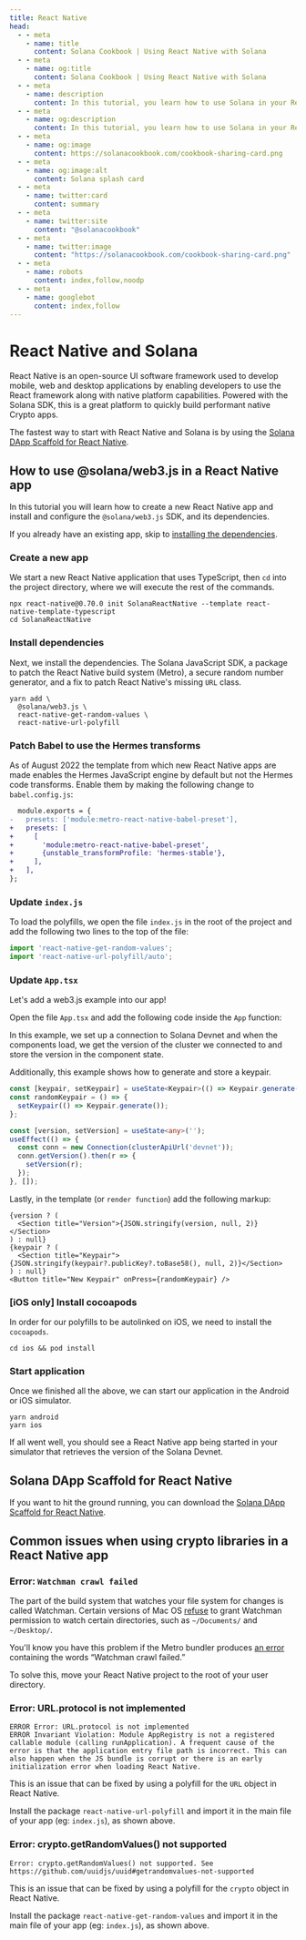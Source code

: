 ```yaml
---
title: React Native
head:
  - - meta
    - name: title
      content: Solana Cookbook | Using React Native with Solana
  - - meta
    - name: og:title
      content: Solana Cookbook | Using React Native with Solana
  - - meta
    - name: description
      content: In this tutorial, you learn how to use Solana in your React Native apps.
  - - meta
    - name: og:description
      content: In this tutorial, you learn how to use Solana in your React Native apps.
  - - meta
    - name: og:image
      content: https://solanacookbook.com/cookbook-sharing-card.png
  - - meta
    - name: og:image:alt
      content: Solana splash card
  - - meta
    - name: twitter:card
      content: summary
  - - meta
    - name: twitter:site
      content: "@solanacookbook"
  - - meta
    - name: twitter:image
      content: "https://solanacookbook.com/cookbook-sharing-card.png"
  - - meta
    - name: robots
      content: index,follow,noodp
  - - meta
    - name: googlebot
      content: index,follow
---
```


# React Native and Solana

React Native is an open-source UI software framework used to develop mobile, web and desktop applications by enabling developers to use the React framework along with native platform capabilities. Powered with the Solana SDK, this is a great platform to quickly build performant native Crypto apps.

The fastest way to start with React Native and Solana is by using the [Solana DApp Scaffold for React Native](#solana-dapp-scaffold-for-react-native). 

## How to use @solana/web3.js in a React Native app

In this tutorial you will learn how to create a new React Native app and install and configure the `@solana/web3.js` SDK, and its dependencies. 

If you already have an existing app, skip to [installing the dependencies](#install-dependencies).

### Create a new app

We start a new React Native application that uses TypeScript, then `cd` into the project directory, where we will execute the rest of the commands.

```shell
npx react-native@0.70.0 init SolanaReactNative --template react-native-template-typescript
cd SolanaReactNative
```

### Install dependencies

Next, we install the dependencies. The Solana JavaScript SDK, a package to patch the React Native build system (Metro), a secure random number generator, and a fix to patch React Native's missing `URL` class.

```shell
yarn add \
  @solana/web3.js \
  react-native-get-random-values \
  react-native-url-polyfill
```

### Patch Babel to use the Hermes transforms

As of August 2022 the template from which new React Native apps are made enables the Hermes JavaScript engine by default but not the Hermes code transforms. Enable them by making the following change to `babel.config.js`:

```diff
  module.exports = {
-   presets: ['module:metro-react-native-babel-preset'],
+   presets: [
+     [
+       'module:metro-react-native-babel-preset',
+       {unstable_transformProfile: 'hermes-stable'},
+     ],
+   ],
};
```

### Update `index.js`

To load the polyfills, we open the file `index.js` in the root of the project and add the following two lines to the top of the file:

```javascript
import 'react-native-get-random-values';
import 'react-native-url-polyfill/auto';
```

### Update `App.tsx`

Let's add a web3.js example into our app!

Open the file `App.tsx` and add the following code inside the `App` function:

In this example, we set up a connection to Solana Devnet and when the components load, we get the version of the cluster we connected to and store the version in the component state.

Additionally, this example shows how to generate and store a keypair.

```typescript
const [keypair, setKeypair] = useState<Keypair>(() => Keypair.generate());
const randomKeypair = () => {
  setKeypair(() => Keypair.generate());
};

const [version, setVersion] = useState<any>('');
useEffect(() => {
  const conn = new Connection(clusterApiUrl('devnet'));
  conn.getVersion().then(r => {
    setVersion(r);
  });
}, []);
```

Lastly, in the template (or `render function`) add the following markup:


```tsx
{version ? (
  <Section title="Version">{JSON.stringify(version, null, 2)}</Section>
) : null}
{keypair ? (
  <Section title="Keypair">{JSON.stringify(keypair?.publicKey?.toBase58(), null, 2)}</Section>
) : null}
<Button title="New Keypair" onPress={randomKeypair} />
```

### [iOS only] Install cocoapods

In order for our polyfills to be autolinked on iOS, we need to install the `cocoapods`.

```shell
cd ios && pod install
```

### Start application 

Once we finished all the above, we can start our application in the Android or iOS simulator.

```shell
yarn android
yarn ios
```

If all went well, you should see a React Native app being started in your simulator that retrieves the version of the Solana Devnet.

## Solana DApp Scaffold for React Native

If you want to hit the ground running, you can download the [Solana DApp Scaffold for React Native](https://github.com/solana-developers/dapp-scaffold-react-native).


## Common issues when using crypto libraries in a React Native app

### Error: `Watchman crawl failed`

The part of the build system that watches your file system for changes is called Watchman. Certain versions of Mac OS [refuse](https://github.com/facebook/watchman/issues/751) to grant Watchman  permission to watch certain directories, such as `~/Documents/` and `~/Desktop/`.

You'll know you have this problem if the Metro bundler produces [an error](https://gist.github.com/steveluscher/d0ae13225b57bc59dc0eac871509dcd7) containing the words &ldquo;Watchman crawl failed.&rdquo;

To solve this, move your React Native project to the root of your user directory.

### Error: URL.protocol is not implemented

```shell
ERROR Error: URL.protocol is not implemented
ERROR Invariant Violation: Module AppRegistry is not a registered callable module (calling runApplication). A frequent cause of the error is that the application entry file path is incorrect. This can also happen when the JS bundle is corrupt or there is an early initialization error when loading React Native.
```

This is an issue that can be fixed by using a polyfill for the `URL` object in React Native.

Install the package `react-native-url-polyfill` and import it in the main file of your app (eg: `index.js`), as shown above.

### Error: crypto.getRandomValues() not supported

```shell
Error: crypto.getRandomValues() not supported. See https://github.com/uuidjs/uuid#getrandomvalues-not-supported
```

This is an issue that can be fixed by using a polyfill for the `crypto` object in React Native.

Install the package `react-native-get-random-values` and import it in the main file of your app (eg: `index.js`), as shown above.

